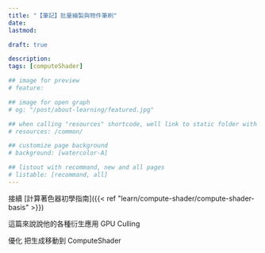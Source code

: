 ```yaml
---
title: "【筆記】批量繪製與物件筆刷"
date: 
lastmod: 

draft: true

description:
tags: [computeShader]

## image for preview
# feature: 

## image for open graph
# og: "/post/about-learning/featured.jpg"

## when calling "resources" shortcode, well link to static folder with this path 
# resources: /common/

## customize page background
# background: [watercolor-A] 

## listout with recommand, new and all pages
# listable: [recommand, all]
---
```


<!--more-->

接續 [計算著色器初學指南]({{< ref "learn/compute-shader/compute-shader-basis" >}})

這篇來說說他的各種衍生應用 GPU Culling








優化
把生成移動到 ComputeShader










